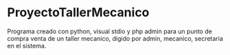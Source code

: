 # ProyectoTallerMecanico
Programa creado con python, visual stdio y php admin para un punto de compra venta de un taller mecanico, digido por admin, mecanico, secretaria en el sistema.
